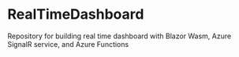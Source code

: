 # RealTimeDashboard
Repository for building real time dashboard with Blazor Wasm, Azure SignalR service, and Azure Functions  
